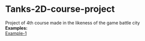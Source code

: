 # Tanks-2D-course-project
Project of 4th course made in the likeness of the game battle city<br>
**Examples:**<br>
[Example-1](Tanks-2D/1.jpg)
